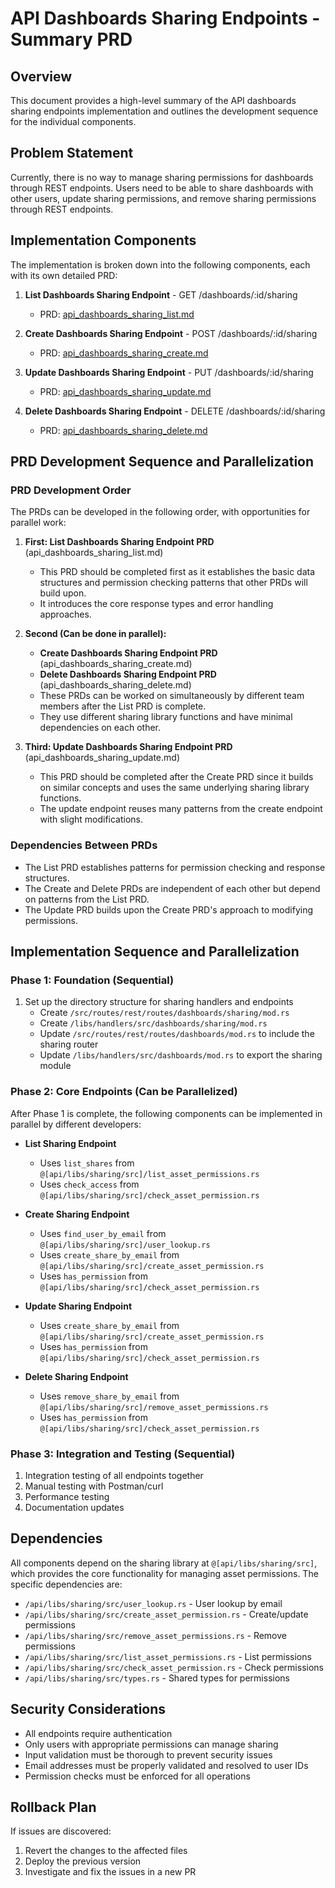 # API Dashboards Sharing Endpoints - Summary PRD

## Overview
This document provides a high-level summary of the API dashboards sharing endpoints implementation and outlines the development sequence for the individual components.

## Problem Statement
Currently, there is no way to manage sharing permissions for dashboards through REST endpoints. Users need to be able to share dashboards with other users, update sharing permissions, and remove sharing permissions through REST endpoints.

## Implementation Components
The implementation is broken down into the following components, each with its own detailed PRD:

1. **List Dashboards Sharing Endpoint** - GET /dashboards/:id/sharing
   - PRD: [api_dashboards_sharing_list.md](/Users/dallin/buster/buster/api/prds/active/api_dashboards_sharing_list.md)

2. **Create Dashboards Sharing Endpoint** - POST /dashboards/:id/sharing
   - PRD: [api_dashboards_sharing_create.md](/Users/dallin/buster/buster/api/prds/active/api_dashboards_sharing_create.md)

3. **Update Dashboards Sharing Endpoint** - PUT /dashboards/:id/sharing
   - PRD: [api_dashboards_sharing_update.md](/Users/dallin/buster/buster/api/prds/active/api_dashboards_sharing_update.md)

4. **Delete Dashboards Sharing Endpoint** - DELETE /dashboards/:id/sharing
   - PRD: [api_dashboards_sharing_delete.md](/Users/dallin/buster/buster/api/prds/active/api_dashboards_sharing_delete.md)

## PRD Development Sequence and Parallelization

### PRD Development Order
The PRDs can be developed in the following order, with opportunities for parallel work:

1. **First: List Dashboards Sharing Endpoint PRD** (api_dashboards_sharing_list.md)
   - This PRD should be completed first as it establishes the basic data structures and permission checking patterns that other PRDs will build upon.
   - It introduces the core response types and error handling approaches.

2. **Second (Can be done in parallel):**
   - **Create Dashboards Sharing Endpoint PRD** (api_dashboards_sharing_create.md)
   - **Delete Dashboards Sharing Endpoint PRD** (api_dashboards_sharing_delete.md)
   - These PRDs can be worked on simultaneously by different team members after the List PRD is complete.
   - They use different sharing library functions and have minimal dependencies on each other.

3. **Third: Update Dashboards Sharing Endpoint PRD** (api_dashboards_sharing_update.md)
   - This PRD should be completed after the Create PRD since it builds on similar concepts and uses the same underlying sharing library functions.
   - The update endpoint reuses many patterns from the create endpoint with slight modifications.

### Dependencies Between PRDs
- The List PRD establishes patterns for permission checking and response structures.
- The Create and Delete PRDs are independent of each other but depend on patterns from the List PRD.
- The Update PRD builds upon the Create PRD's approach to modifying permissions.

## Implementation Sequence and Parallelization

### Phase 1: Foundation (Sequential)
1. Set up the directory structure for sharing handlers and endpoints
   - Create `/src/routes/rest/routes/dashboards/sharing/mod.rs`
   - Create `/libs/handlers/src/dashboards/sharing/mod.rs`
   - Update `/src/routes/rest/routes/dashboards/mod.rs` to include the sharing router
   - Update `/libs/handlers/src/dashboards/mod.rs` to export the sharing module

### Phase 2: Core Endpoints (Can be Parallelized)
After Phase 1 is complete, the following components can be implemented in parallel by different developers:

- **List Sharing Endpoint**
  - Uses `list_shares` from `@[api/libs/sharing/src]/list_asset_permissions.rs`
  - Uses `check_access` from `@[api/libs/sharing/src]/check_asset_permission.rs`

- **Create Sharing Endpoint**
  - Uses `find_user_by_email` from `@[api/libs/sharing/src]/user_lookup.rs`
  - Uses `create_share_by_email` from `@[api/libs/sharing/src]/create_asset_permission.rs`
  - Uses `has_permission` from `@[api/libs/sharing/src]/check_asset_permission.rs`

- **Update Sharing Endpoint**
  - Uses `create_share_by_email` from `@[api/libs/sharing/src]/create_asset_permission.rs`
  - Uses `has_permission` from `@[api/libs/sharing/src]/check_asset_permission.rs`

- **Delete Sharing Endpoint**
  - Uses `remove_share_by_email` from `@[api/libs/sharing/src]/remove_asset_permissions.rs`
  - Uses `has_permission` from `@[api/libs/sharing/src]/check_asset_permission.rs`

### Phase 3: Integration and Testing (Sequential)
1. Integration testing of all endpoints together
2. Manual testing with Postman/curl
3. Performance testing
4. Documentation updates

## Dependencies
All components depend on the sharing library at `@[api/libs/sharing/src]`, which provides the core functionality for managing asset permissions. The specific dependencies are:

- `/api/libs/sharing/src/user_lookup.rs` - User lookup by email
- `/api/libs/sharing/src/create_asset_permission.rs` - Create/update permissions
- `/api/libs/sharing/src/remove_asset_permissions.rs` - Remove permissions
- `/api/libs/sharing/src/list_asset_permissions.rs` - List permissions
- `/api/libs/sharing/src/check_asset_permission.rs` - Check permissions
- `/api/libs/sharing/src/types.rs` - Shared types for permissions

## Security Considerations
- All endpoints require authentication
- Only users with appropriate permissions can manage sharing
- Input validation must be thorough to prevent security issues
- Email addresses must be properly validated and resolved to user IDs
- Permission checks must be enforced for all operations

## Rollback Plan
If issues are discovered:
1. Revert the changes to the affected files
2. Deploy the previous version
3. Investigate and fix the issues in a new PR
